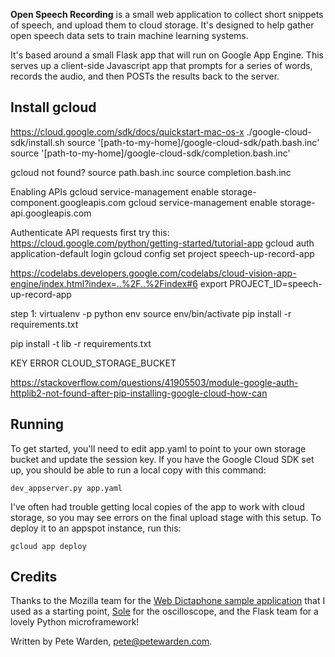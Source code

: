 **Open Speech Recording** is a small web application to collect short snippets
of speech, and upload them to cloud storage. It's designed to help gather open
speech data sets to train machine learning systems.

It's based around a small Flask app that will run on Google App Engine. This
serves up a client-side Javascript app that prompts for a series of words,
records the audio, and then POSTs the results back to the server.

## Install gcloud
https://cloud.google.com/sdk/docs/quickstart-mac-os-x
./google-cloud-sdk/install.sh
source '[path-to-my-home]/google-cloud-sdk/path.bash.inc'
source '[path-to-my-home]/google-cloud-sdk/completion.bash.inc'

gcloud not found?
source path.bash.inc
source completion.bash.inc



Enabling APIs
gcloud service-management enable storage-component.googleapis.com
gcloud service-management enable storage-api.googleapis.com


Authenticate API requests
first try this:
https://cloud.google.com/python/getting-started/tutorial-app
gcloud auth application-default login
gcloud config set project speech-up-record-app


https://codelabs.developers.google.com/codelabs/cloud-vision-app-engine/index.html?index=..%2F..%2Findex#6
export PROJECT_ID=speech-up-record-app
<!-- gcloud iam service-accounts create speech-up-record-app-account --display-name "speech-up-record-app account"

gcloud projects add-iam-policy-binding ${PROJECT_ID} --member serviceAccount:speech-up-record-app-account@${PROJECT_ID}.iam.gserviceaccount.com --role roles/owner

gcloud iam service-accounts keys create ~/key.json --iam-account speech-up-recorder-account@${PROJECT_ID}.iam.gserviceaccount.com

export GOOGLE_APPLICATION_CREDENTIALS="/home/${USER}/key.json" -->

step 1:
virtualenv -p python env
source env/bin/activate
pip install -r requirements.txt

pip install -t lib -r requirements.txt

KEY ERROR CLOUD_STORAGE_BUCKET
<!-- export CLOUD_STORAGE_BUCKET=${PROJECT_ID} -->
<!-- sudo gsutil mb gs://${PROJECT_ID} -->
<!--
pip install google-cloud -t [my_project]/lib/google/cloud

pip install --upgrade google-auth google-auth-oauthlib google-auth-httplib2 -->


https://stackoverflow.com/questions/41905503/module-google-auth-httplib2-not-found-after-pip-installing-google-cloud-how-can
## Running

To get started, you'll need to edit app.yaml to point to your own storage bucket
and update the session key. If you have the Google Cloud SDK set up, you should
be able to run a local copy with this command:

```
dev_appserver.py app.yaml
```

I've often had trouble getting local copies of the app to work with cloud
storage, so you may see errors on the final upload stage with this setup. To
deploy it to an appspot instance, run this:

```
gcloud app deploy
```

## Credits

Thanks to the Mozilla team for the [Web Dictaphone sample application](https://developer.mozilla.org/en-US/docs/Web/API/MediaStream_Recording_API/Using_the_MediaStream_Recording_API#A_sample_application_Web_Dictaphone)
that I used as a starting point, [Sole](https://soledadpenades.com/) for the
oscilloscope, and the Flask team for a lovely Python microframework!

Written by Pete Warden, pete@petewarden.com.

